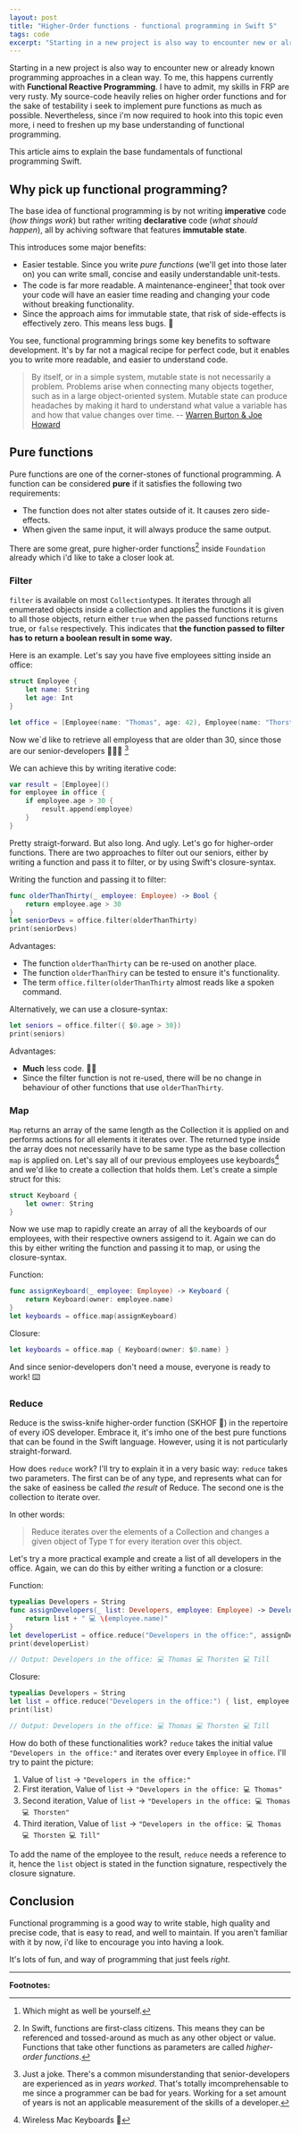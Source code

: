 ```yaml
---
layout: post
title: "Higher-Order functions - functional programming in Swift 5"
tags: code
excerpt: "Starting in a new project is also way to encounter new or already known programming approaches in a clean way. To me, this happens currently with Functional Reactive Programming. I have to admit, my skills in FRP are very rusty. My source-code heavily relies on higher order functions and for the sake of testability i seek to implement pure functions as much as possible. Nevertheless, since i'm now required to hook into this topic even more, i need to freshen up my base understanding of functional programming."
---
```


Starting in a new project is also way to encounter new or already known programming approaches in a clean way. To me, this happens currently with **Functional Reactive Programming**. I have to admit, my skills in FRP are very rusty. My source-code heavily relies on higher order functions and for the sake of testability i seek to implement pure functions as much as possible. Nevertheless, since i'm now required to hook into this topic even more, i need to freshen up my base understanding of functional programming.

This article aims to explain the base fundamentals of functional programming Swift.

## Why pick up functional programming?

The base idea of functional programming is by not writing **imperative** code (*how things work*) but rather writing **declarative** code (*what should happen*), all by achiving software that features **immutable state**.

This introduces some major benefits:

- Easier testable. Since you write *pure functions* (we'll get into those later on) you can write small, concise and easily understandable unit-tests.
- The code is far more readable. A maintenance-engineer[^1] that took over your code will have an easier time reading and changing your code without breaking functionality.
- Since the approach aims for immutable state, that risk of side-effects is effectively zero. This means less bugs. 🐞

You see, functional programming brings some key benefits to software development. It's by far not a magical recipe for perfect code, but it enables you to write more readable, and easier to understand code.

> By itself, or in a simple system, mutable state is not necessarily a problem. Problems arise when connecting many objects together, such as in a large object-oriented system. Mutable state can produce headaches by making it hard to understand what value a variable has and how that value changes over time. -- [Warren Burton & Joe Howard](https://www.raywenderlich.com/9222-an-introduction-to-functional-programming-in-swift)

## Pure functions

Pure functions are one of the corner-stones of functional programming. A function can be considered **pure** if it satisfies the following two requirements:

- The function does not alter states outside of it. It causes zero side-effects.
- When given the same input, it will always produce the same output.

There are some great, pure higher-order functions[^2] inside `Foundation` already which i'd like to take a closer look at.

### Filter

`filter` is available on most `Collection`types. It iterates through all enumerated objects inside a collection and applies the functions it is given to all those objects, return either `true` when the passed functions returns true, or `false` respectively.
This indicates that **the function passed to filter has to return a boolean result in some way.**

Here is an example. Let's say you have five employees sitting inside an office:

```swift
struct Employee {
    let name: String
    let age: Int
}

let office = [Employee(name: "Thomas", age: 42), Employee(name: "Thorsten", age: 21), Employee(name: "Till", age: 50)]
```

Now we`d like to retrieve all employess that are older than 30, since those are our senior-developers 🤦🏻‍♂️ [^3]

We can achieve this by writing iterative code:

```swift
var result = [Employee]()
for employee in office {
    if employee.age > 30 {
        result.append(employee)
    }
}
```

Pretty straigt-forward. But also long. And ugly. Let's go for higher-order functions. There are two approaches to filter out our seniors, either by writing a function and pass it to filter, or by using Swift's closure-syntax.

Writing the function and passing it to filter:

```swift
func olderThanThirty(_ employee: Employee) -> Bool {
    return employee.age > 30
}
let seniorDevs = office.filter(olderThanThirty)
print(seniorDevs)
```

Advantages:

- The function `olderThanThirty` can be re-used on another place.
- The function `olderThanThiry` can be tested to ensure it's functionality.
- The term `office.filter(olderThanThirty` almost reads like a spoken command.

Alternatively, we can use a closure-syntax:

```swift
let seniors = office.filter({ $0.age > 30})
print(seniors)
```

Advantages:

- **Much** less code. 🕺🏻
- Since the filter function is not re-used, there will be no change in behaviour of other functions that use `olderThanThirty`.


### Map

`Map` returns an array of the same length as the Collection it is applied on and performs actions for all elements it iterates over. The returned type inside the array does not necessarily have to be same type as the base collection `map` is applied on. Let's say all of our previous employees use keyboards[^4] and we'd like to create a collection that holds them. Let's create a simple struct for this:

```swift
struct Keyboard {
    let owner: String
}
```

Now we use map to rapidly create an array of all the keyboards of our employees, with their respective owners assigend to it. Again we can do this by either writing the function and passing it to map, or using the closure-syntax.

Function:

```swift
func assignKeyboard(_ employee: Employee) -> Keyboard {
    return Keyboard(owner: employee.name)
}
let keyboards = office.map(assignKeyboard)
```

Closure:
```swift
let keyboards = office.map { Keyboard(owner: $0.name) }
```

And since senior-developers don't need a mouse, everyone is ready to work! ⌨️


### Reduce

Reduce is the swiss-knife higher-order function (SKHOF 🤪) in the repertoire of every iOS developer. Embrace it, it's imho one of the best pure functions that can be found in the Swift language. However, using it is not particularly straight-forward.

How does `reduce` work? I'll try to explain it in a very basic way: `reduce` takes two parameters.
The first can be of any type, and represents what can for the sake of easiness be called _the result_ of Reduce. The second one is the collection to iterate over.

In other words:

> Reduce iterates over the elements of a Collection and changes a given object of Type `T` for every iteration over this object.

Let's try a more practical example and create a list of all developers in the office. Again, we can do this by either writing a function or a closure:

Function:
```swift
typealias Developers = String
func assignDevelopers(_ list: Developers, employee: Employee) -> Developers {
    return list + " 💻 \(employee.name)"
}
let developerList = office.reduce("Developers in the office:", assignDevelopers)
print(developerList)

// Output: Developers in the office: 💻 Thomas 💻 Thorsten 💻 Till
```

Closure:
```swift
typealias Developers = String
let list = office.reduce("Developers in the office:") { list, employee in list + " 💻 \(employee.name)"}
print(list)

// Output: Developers in the office: 💻 Thomas 💻 Thorsten 💻 Till
```

How do both of these functionalities work? `reduce` takes the initial value `"Developers in the office:"` and iterates over every `Employee` in `office`. I'll try to paint the picture:

1. Value of `list` -> `"Developers in the office:"`
1. First iteration, Value of `list` -> `"Developers in the office: 💻 Thomas"`
1. Second iteration, Value of `list` -> `"Developers in the office: 💻 Thomas  💻 Thorsten"`
1. Third iteration, Value of `list` -> `"Developers in the office: 💻 Thomas 💻 Thorsten 💻 Till"`

To add the name of the employee to the result, `reduce` needs a reference to it, hence the `list` object is stated in the function signature, respectively the closure signature.

## Conclusion

Functional programming is a good way to write stable, high quality and precise code, that is easy to read, and well to maintain. If you aren't familiar with it by now, i'd like to encourage you into having a look. 

It's lots of fun, and way of programming that just feels _right_.

---

**Footnotes:**

[^1]: Which might as well be yourself.
[^2]: In Swift, functions are first-class citizens. This means they can be referenced and tossed-around as much as any other object or value. Functions that take other functions as parameters are called *higher-order functions*.
[^3]: Just a joke. There's a common misunderstanding that senior-developers are experienced as in _years worked_. That's totally imcomprehensable to me since a programmer can be bad for years. Working for a set amount of years is not an applicable measurement of the skills of a developer.
[^4]: Wireless Mac Keyboards 🤭